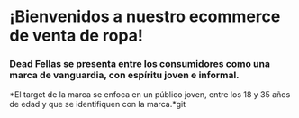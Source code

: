 # ¡Bienvenidos a nuestro ecommerce de venta de ropa!
### Dead Fellas se presenta entre los consumidores como una marca de vanguardia, con espíritu joven e informal.
*El target de la marca se enfoca en un público joven, entre los 18 y 35 años de edad y que se identifiquen con la marca.*git 